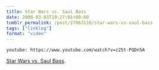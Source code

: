 ```yaml
---
title: Star Wars vs. Saul Bass
date: 2008-03-03T19:27:01+00:00
tumblr_permalink: /post/27863116/star-wars-vs-saul-bass
tags: ["linklog"]
format: "video"
---
```


`youtube: https://www.youtube.com/watch?v=z25t-PQDn5A`

[Star Wars vs. Saul Bass][1].

[1]: https://www.youtube.com/watch?v=z25t-PQDn5A
